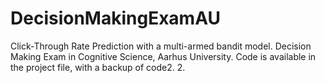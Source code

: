 # DecisionMakingExamAU

Click-Through Rate Prediction with a multi-armed bandit model. Decision Making Exam in Cognitive Science, Aarhus University. Code is available in the project file, with a backup of code2.
2.
